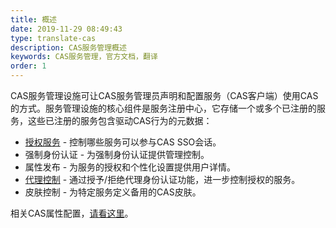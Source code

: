 ```yaml
---
title: 概述
date: 2019-11-29 08:49:43
type: translate-cas
description: CAS服务管理概述
keywords: CAS服务管理，官方文档，翻译
order: 1
---
```


CAS服务管理设施可让CAS服务管理员声明和配置服务（CAS客户端）使用CAS的方式。服务管理设施的核心组件是服务注册中心，它存储一个或多个已注册的服务，这些已注册的服务包含驱动CAS行为的元数据：

* [授权服务](services-access-strategy.html) - 控制哪些服务可以参与CAS SSO会话。
* 强制身份认证 - 为强制身份认证提供管理控制。
* 属性发布 - 为服务的授权和个性化设置提供用户详情。
* [代理控制](services-proxy-policy.html) - 通过授予/拒绝代理身份认证功能，进一步控制授权的服务。
* 皮肤控制 - 为特定服务定义备用的CAS皮肤。

相关CAS属性配置，[请看这里](https://apereo.github.io/cas/6.0.x/configuration/Configuration-Properties.html#service-registry)。


